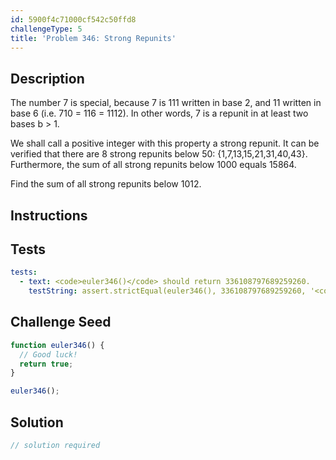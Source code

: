 ```yaml
---
id: 5900f4c71000cf542c50ffd8
challengeType: 5
title: 'Problem 346: Strong Repunits'
---
```


## Description
<section id='description'>
The number 7 is special, because 7 is 111 written in base 2, and 11 written in base 6 (i.e. 710 = 116 = 1112). In other words, 7 is a repunit in at least two bases b > 1.


We shall call a positive integer with this property a strong repunit. It can be verified that there are 8 strong repunits below 50:  {1,7,13,15,21,31,40,43}. Furthermore, the sum of all strong repunits below 1000 equals 15864.

Find the sum of all strong repunits below 1012.
</section>

## Instructions
<section id='instructions'>

</section>

## Tests
<section id='tests'>

```yml
tests:
  - text: <code>euler346()</code> should return 336108797689259260.
    testString: assert.strictEqual(euler346(), 336108797689259260, '<code>euler346()</code> should return 336108797689259260.');

```

</section>

## Challenge Seed
<section id='challengeSeed'>

<div id='js-seed'>

```js
function euler346() {
  // Good luck!
  return true;
}

euler346();
```

</div>



</section>

## Solution
<section id='solution'>

```js
// solution required
```
</section>
